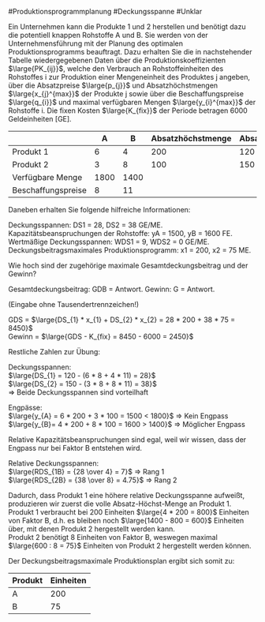 #Produktionsprogrammplanung #Deckungsspanne #Unklar

Ein Unternehmen kann die Produkte 1 und 2 herstellen und benötigt dazu die potentiell knappen Rohstoffe A und B. Sie werden von der Unternehmensführung mit der Planung des optimalen Produktionsprogramms beauftragt. Dazu erhalten Sie die in nachstehender Tabelle wiedergegebenen Daten über die Produktionskoeffizienten $\large{PK_{ij}}$, welche den Verbrauch an Rohstoffeinheiten des Rohstoffes i zur Produktion einer Mengeneinheit des Produktes j angeben, über die Absatzpreise $\large{p_{j}}$ und Absatzhöchstmengen $\large{x_{j}^{max}}$ der Produkte j sowie über die Beschaffungspreise $\large{q_{i}}$ und maximal verfügbaren Mengen $\large{y_{i}^{max}}$ der Rohstoffe i. Die fixen Kosten $\large{K_{fix}}$ der Periode betragen 6000 Geldeinheiten \[GE\].

|                    | A    | B    | Absatzhöchstmenge | Absatzpreis |
| ------------------ | ---- | ---- | ----------------- | ----------- |
| Produkt 1          | 6    | 4    | 200               | 120         |
| Produkt 2          | 3    | 8    | 100               | 150         |
| Verfügbare Menge   | 1800 | 1400 |                   |             |
| Beschaffungspreise | 8    | 11   |                   |             |

Daneben erhalten Sie folgende hilfreiche Informationen:

Deckungsspannen: DS1 = 28, DS2 = 38 GE/ME.
Kapazitätsbeanspruchungen der Rohstoffe: yA = 1500, yB = 1600 FE.
Wertmäßige Deckungsspannen: WDS1 = 9, WDS2 = 0 GE/ME.  
Deckungsbeitragsmaximales Produktionsprogramm: x1 = 200, x2 = 75 ME.  

Wie hoch sind der zugehörige maximale Gesamtdeckungsbeitrag und der Gewinn?

Gesamtdeckungsbeitrag: GDB = Antwort.
Gewinn: G = Antwort.  

(Eingabe ohne Tausendertrennzeichen!)

GDS = $\large{DS_{1} * x_{1} + DS_{2} * x_{2} = 28 * 200 + 38 * 75 = 8450}$  
Gewinn = $\large{GDS - K_{fix} = 8450 - 6000 = 2450}$  

Restliche Zahlen zur Übung:

Deckungsspannen:  
$\large{DS_{1} = 120 - (6 * 8 + 4 * 11) =  28}$  
$\large{DS_{2} = 150 - (3 * 8 + 8 * 11) =  38}$  
$\Rightarrow$ Beide Deckungsspannen sind vorteilhaft

Engpässe:  
$\large{y_{A} = 6 * 200 + 3 * 100 = 1500 < 1800}$ $\Rightarrow$ Kein Engpass  
$\large{y_{B}= 4 * 200 + 8 * 100 = 1600 > 1400}$ $\Rightarrow$ Möglicher Engpass  

Relative Kapazitätsbeanspruchungen sind egal, weil wir wissen, dass der Engpass nur bei Faktor B entstehen wird.

Relative Deckungsspannen:  
$\large{RDS_{1B} = {28 \over 4} = 7}$ $\Rightarrow$ Rang 1  
$\large{RDS_{2B} = {38 \over 8} = 4.75}$ $\Rightarrow$ Rang 2  

Dadurch, dass Produkt 1 eine höhere relative Deckungsspanne aufweißt, produzieren wir zuerst die volle Absatz-Höchst-Menge an Produkt 1.  
Produkt 1 verbraucht bei 200 Einheiten $\large{4 * 200 = 800}$ Einheiten von Faktor B, d.h. es bleiben noch $\large{1400 - 800 = 600}$ Einheiten über, mit denen Produkt 2 hergestellt werden kann.  
Produkt 2 benötigt 8 Einheiten von Faktor B, weswegen maximal $\large{600 : 8 = 75}$ Einheiten von Produkt 2 hergestellt werden können.

Der Deckungsbeitragsmaximale Produktionsplan ergibt sich somit zu: 

| Produkt | Einheiten |
| ------- | --------- |
| A       | 200       |
| B       | 75        |

